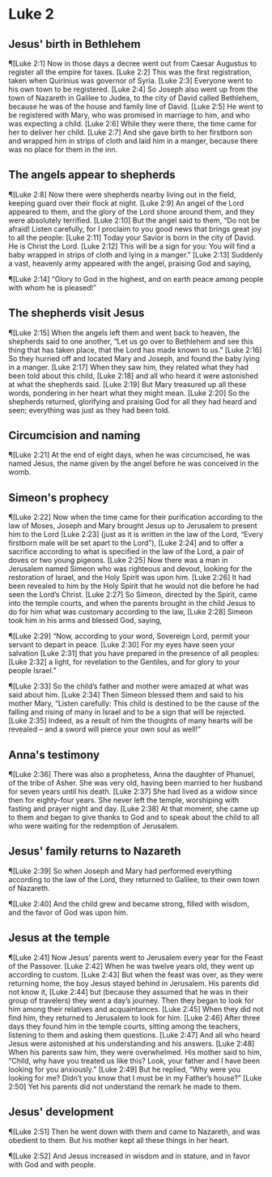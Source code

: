 # Luke 2

## Jesus' birth in Bethlehem
¶[Luke 2:1] Now in those days a decree went out from Caesar Augustus to register all the empire for taxes.
[Luke 2:2] This was the first registration, taken when Quirinius was governor of Syria.
[Luke 2:3] Everyone went to his own town to be registered.
[Luke 2:4] So Joseph also went up from the town of Nazareth in Galilee to Judea, to the city of David called Bethlehem, because he was of the house and family line of David.
[Luke 2:5] He went to be registered with Mary, who was promised in marriage to him, and who was expecting a child.
[Luke 2:6] While they were there, the time came for her to deliver her child.
[Luke 2:7] And she gave birth to her firstborn son and wrapped him in strips of cloth and laid him in a manger, because there was no place for them in the inn.

## The angels appear to shepherds
¶[Luke 2:8] Now there were shepherds nearby living out in the field, keeping guard over their flock at night.
[Luke 2:9] An angel of the Lord appeared to them, and the glory of the Lord shone around them, and they were absolutely terrified.
[Luke 2:10] But the angel said to them, “Do not be afraid! Listen carefully, for I proclaim to you good news that brings great joy to all the people:
[Luke 2:11] Today your Savior is born in the city of David. He is Christ the Lord.
[Luke 2:12] This will be a sign for you: You will find a baby wrapped in strips of cloth and lying in a manger.”
[Luke 2:13] Suddenly a vast, heavenly army appeared with the angel, praising God and saying,

¶[Luke 2:14] “Glory to God in the highest, and on earth peace among people with whom he is pleased!”

## The shepherds visit Jesus
¶[Luke 2:15] When the angels left them and went back to heaven, the shepherds said to one another, “Let us go over to Bethlehem and see this thing that has taken place, that the Lord has made known to us.”
[Luke 2:16] So they hurried off and located Mary and Joseph, and found the baby lying in a manger.
[Luke 2:17] When they saw him, they related what they had been told about this child,
[Luke 2:18] and all who heard it were astonished at what the shepherds said.
[Luke 2:19] But Mary treasured up all these words, pondering in her heart what they might mean.
[Luke 2:20] So the shepherds returned, glorifying and praising God for all they had heard and seen; everything was just as they had been told.

## Circumcision and naming
¶[Luke 2:21] At the end of eight days, when he was circumcised, he was named Jesus, the name given by the angel before he was conceived in the womb.

## Simeon's prophecy
¶[Luke 2:22] Now when the time came for their purification according to the law of Moses, Joseph and Mary brought Jesus up to Jerusalem to present him to the Lord
[Luke 2:23] (just as it is written in the law of the Lord, “Every firstborn male will be set apart to the Lord”),
[Luke 2:24] and to offer a sacrifice according to what is specified in the law of the Lord, a pair of doves or two young pigeons.
[Luke 2:25] Now there was a man in Jerusalem named Simeon who was righteous and devout, looking for the restoration of Israel, and the Holy Spirit was upon him.
[Luke 2:26] It had been revealed to him by the Holy Spirit that he would not die before he had seen the Lord’s Christ.
[Luke 2:27] So Simeon, directed by the Spirit, came into the temple courts, and when the parents brought in the child Jesus to do for him what was customary according to the law,
[Luke 2:28] Simeon took him in his arms and blessed God, saying,

¶[Luke 2:29] “Now, according to your word, Sovereign Lord, permit your servant to depart in peace.
[Luke 2:30] For my eyes have seen your salvation
[Luke 2:31] that you have prepared in the presence of all peoples:
[Luke 2:32] a light, for revelation to the Gentiles, and for glory to your people Israel.”

¶[Luke 2:33] So the child’s father and mother were amazed at what was said about him.
[Luke 2:34] Then Simeon blessed them and said to his mother Mary, “Listen carefully: This child is destined to be the cause of the falling and rising of many in Israel and to be a sign that will be rejected.
[Luke 2:35] Indeed, as a result of him the thoughts of many hearts will be revealed – and a sword will pierce your own soul as well!”

## Anna's testimony
¶[Luke 2:36] There was also a prophetess, Anna the daughter of Phanuel, of the tribe of Asher. She was very old, having been married to her husband for seven years until his death.
[Luke 2:37] She had lived as a widow since then for eighty-four years. She never left the temple, worshiping with fasting and prayer night and day.
[Luke 2:38] At that moment, she came up to them and began to give thanks to God and to speak about the child to all who were waiting for the redemption of Jerusalem.

## Jesus' family returns to Nazareth
¶[Luke 2:39] So when Joseph and Mary had performed everything according to the law of the Lord, they returned to Galilee, to their own town of Nazareth.

¶[Luke 2:40] And the child grew and became strong, filled with wisdom, and the favor of God was upon him.

## Jesus at the temple
¶[Luke 2:41] Now Jesus’ parents went to Jerusalem every year for the Feast of the Passover.
[Luke 2:42] When he was twelve years old, they went up according to custom.
[Luke 2:43] But when the feast was over, as they were returning home, the boy Jesus stayed behind in Jerusalem. His parents did not know it,
[Luke 2:44] but (because they assumed that he was in their group of travelers) they went a day’s journey. Then they began to look for him among their relatives and acquaintances.
[Luke 2:45] When they did not find him, they returned to Jerusalem to look for him.
[Luke 2:46] After three days they found him in the temple courts, sitting among the teachers, listening to them and asking them questions.
[Luke 2:47] And all who heard Jesus were astonished at his understanding and his answers.
[Luke 2:48] When his parents saw him, they were overwhelmed. His mother said to him, “Child, why have you treated us like this? Look, your father and I have been looking for you anxiously.”
[Luke 2:49] But he replied, “Why were you looking for me? Didn’t you know that I must be in my Father’s house?”
[Luke 2:50] Yet his parents did not understand the remark he made to them.

## Jesus' development
¶[Luke 2:51] Then he went down with them and came to Nazareth, and was obedient to them. But his mother kept all these things in her heart.

¶[Luke 2:52] And Jesus increased in wisdom and in stature, and in favor with God and with people.
